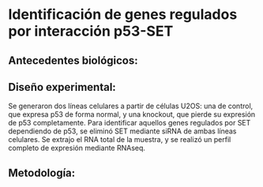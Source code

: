 # Identificación de genes regulados por interacción p53-SET
## Antecedentes biológicos:


## Diseño experimental:
Se generaron dos líneas celulares a partir de células U2OS: una de control, que expresa p53 de forma normal, y una knockout, que pierde su expresión de p53 completamente.
Para identificar aquellos genes regulados por SET dependiendo de p53, se eliminó SET mediante siRNA de ambas líneas celulares. Se extrajo el RNA total de la muestra, y se realizó un perfil completo de expresión mediante RNAseq.

## Metodología:

